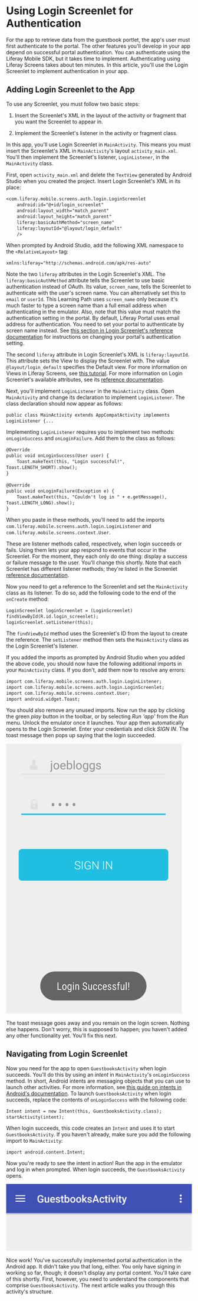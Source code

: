 # Using Login Screenlet for Authentication [](id=using-login-screenlet-for-authentication)

For the app to retrieve data from the guestbook portlet, the app's user must 
first authenticate to the portal. The other features you'll develop in your app 
depend on successful portal authentication. You can authenticate using the 
Liferay Mobile SDK, but it takes time to implement. Authenticating using Liferay 
Screens takes about ten minutes. In this article, you'll use the Login Screenlet 
to implement authentication in your app. 

## Adding Login Screenlet to the App [](id=adding-login-screenlet-to-the-app)

To use any Screenlet, you must follow two basic steps:

1. Insert the Screenlet's XML in the layout of the activity or fragment that you 
   want the Screenlet to appear in. 

2. Implement the Screenlet's listener in the activity or fragment class.

In this app, you'll use Login Screenlet in `MainActivity`. This means you must 
insert the Screenlet's XML in `MainActivity`'s layout `activity_main.xml`. 
You'll then implement the Screenlet's listener, `LoginListener`, in the 
`MainActivity` class. 

First, open `activity_main.xml` and delete the `TextView` generated by Android 
Studio when you created the project. Insert Login Screenlet's XML in its place: 

    <com.liferay.mobile.screens.auth.login.LoginScreenlet
        android:id="@+id/login_screenlet"
        android:layout_width="match_parent"
        android:layout_height="match_parent"
        liferay:basicAuthMethod="screen_name"
        liferay:layoutId="@layout/login_default"
        />

When prompted by Android Studio, add the following XML namespace to the
`<RelativeLayout>` tag:

    xmlns:liferay="http://schemas.android.com/apk/res-auto"

Note the two `liferay` attributes in the Login Screenlet's XML. The 
`liferay:basicAuthMethod` attribute tells the Screenlet to use basic 
authentication instead of OAuth. Its value, `screen_name`, tells the Screenlet 
to authenticate with the user's screen name. You can alternatively set this to 
`email` or `userId`. This Learning Path uses `screen_name` only because it's 
much faster to type a screen name than a full email address when authenticating 
in the emulator. Also, note that this value must match the authentication 
setting in the portal. By default, Liferay Portal uses email address for 
authentication. You need to set your portal to authenticate by screen name 
instead. See 
[this section in Login Screenlet's reference documentation](/develop/reference/-/knowledge_base/6-2/loginscreenlet-for-android#basic-authentication) 
for instructions on changing your portal's authentication setting. 

The second `liferay` attribute in Login Screenlet's XML is `liferay:layoutId`. 
This attribute sets the View to display the Screenlet with. The value 
`@layout/login_default` specifies the Default view. For more information on 
Views in Liferay Screens, see 
[this tutorial](/develop/tutorials/-/knowledge_base/6-2/using-views-in-android-screenlets). 
For more information on Login Screenlet's available attributes, see its 
[reference documentation](/develop/reference/-/knowledge_base/6-2/loginscreenlet-for-android). 

Next, you'll implement `LoginListener` in the `MainActivity` class. Open 
`MainActivity` and change its declaration to implement `LoginListener`. The 
class declaration should now appear as follows:

    public class MainActivity extends AppCompatActivity implements LoginListener {...

Implementing `LoginListener` requires you to implement two methods: 
`onLoginSuccess` and `onLoginFailure`. Add them to the class as follows:

    @Override
    public void onLoginSuccess(User user) {
        Toast.makeText(this, "Login successful!", Toast.LENGTH_SHORT).show();
    }
    
    @Override
    public void onLoginFailure(Exception e) {
        Toast.makeText(this, "Couldn't log in " + e.getMessage(), Toast.LENGTH_LONG).show();
    }

When you paste in these methods, you'll need to add the imports
`com.liferay.mobile.screens.auth.login.LoginListener` and
`com.liferay.mobile.screens.context.User`. 

These are listener methods called, respectively, when login succeeds or fails. 
Using them lets your app respond to events that occur in the Screenlet. For the 
moment, they each only do one thing: display a success or failure message to the 
user. You'll change this shortly. Note that each Screenlet has different 
listener methods; they're listed in the Screenlet 
[reference documentation](/develop/reference/-/knowledge_base/6-2/screenlets-in-liferay-screens-for-android). 

Now you need to get a reference to the Screenlet and set the `MainActivity` 
class as its listener. To do so, add the following code to the end of the 
`onCreate` method: 

    LoginScreenlet loginScreenlet = (LoginScreenlet) findViewById(R.id.login_screenlet);
    loginScreenlet.setListener(this);

The `findViewById` method uses the Screenlet's ID from the layout to create the 
reference. The `setListener` method then sets the `MainActivity` class as the 
Login Screenlet's listener. 

If you added the imports as prompted by Android Studio when you added the above 
code, you should now have the following additional imports in your 
`MainActivity` class. If you don't, add them now to resolve any errors: 

    import com.liferay.mobile.screens.auth.login.LoginListener;
    import com.liferay.mobile.screens.auth.login.LoginScreenlet;
    import com.liferay.mobile.screens.context.User;
    import android.widget.Toast;

You should also remove any unused imports. Now run the app by clicking the green 
*play* button in the toolbar, or by selecting *Run 'app'* from the *Run* menu. 
Unlock the emulator once it launches. Your app then automatically opens to the 
Login Screenlet. Enter your credentials and click *SIGN IN*. The toast message 
then pops up saying that the login succeeded. 

![Figure 1: Login Screenlet successfully authenticated you with the portal.](../../images/android-login-screenlet-success.png)

The toast message goes away and you remain on the login screen. Nothing else 
happens. Don't worry, this is supposed to happen; you haven't added any other 
functionality yet. You'll fix this next. 

## Navigating from Login Screenlet [](id=navigating-from-login-screenlet)

Now you need for the app to open `GuestbooksActivity` when login succeeds. 
You'll do this by using an *intent* in `MainActivity`'s `onLoginSuccess` method. 
In short, Android intents are messaging objects that you can use to launch other 
activities. For more information, see 
[this guide on intents in Android's documentation](http://developer.android.com/guide/components/intents-filters.html). 
To launch `GuestbooksActivity` when login succeeds, replace the contents of 
`onLoginSuccess` with the following code: 

    Intent intent = new Intent(this, GuestbooksActivity.class);
    startActivity(intent);

When login succeeds, this code creates an `Intent` and uses it to start 
`GuestbooksActivity`. If you haven't already, make sure you add the following 
import to `MainActivity`:

    import android.content.Intent;

Now you're ready to see the intent in action! Run the app in the emulator and 
log in when prompted. When login succeeds, the `GuestbooksActivity` opens. 

![Figure 2: The app takes you to the new activity after you log in.](../../images/android-login-success-intent.png)

Nice work! You've successfully implemented portal authentication in the Android 
app. It didn't take you that long, either. You only have signing in working so
far, though; it doesn't display any portal content. You'll take care of this 
shortly. First, however, you need to understand the components that comprise 
`GuestbooksActivity`. The next article walks you through this activity's 
structure. 

